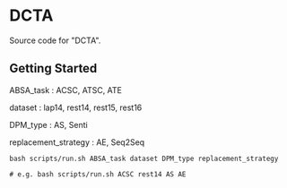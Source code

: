 # DCTA

Source code for "DCTA".

## Getting Started

ABSA_task : ACSC, ATSC, ATE

dataset : lap14, rest14, rest15, rest16

DPM_type : AS, Senti

replacement_strategy : AE, Seq2Seq

```
bash scripts/run.sh ABSA_task dataset DPM_type replacement_strategy

# e.g. bash scripts/run.sh ACSC rest14 AS AE
```

